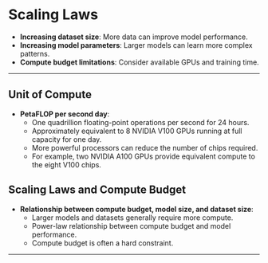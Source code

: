 # Scaling Laws

- **Increasing dataset size**: More data can improve model performance.
- **Increasing model parameters**: Larger models can learn more complex patterns.
- **Compute budget limitations**: Consider available GPUs and training time.

---

## Unit of Compute
- **PetaFLOP per second day**:
  - One quadrillion floating-point operations per second for 24 hours.
  - Approximately equivalent to 8 NVIDIA V100 GPUs running at full capacity for one day.
  - More powerful processors can reduce the number of chips required.
  - For example, two NVIDIA A100 GPUs provide equivalent compute to the eight V100 chips.

## Scaling Laws and Compute Budget
- **Relationship between compute budget, model size, and dataset size**:
  - Larger models and datasets generally require more compute.
  - Power-law relationship between compute budget and model performance.
  - Compute budget is often a hard constraint.

---


